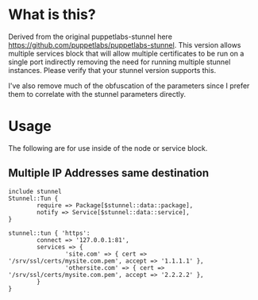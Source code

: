 What is this?
=============

Derived from the original puppetlabs-stunnel here https://github.com/puppetlabs/puppetlabs-stunnel. 
This version allows multiple services block that will allow multiple certificates to be run on a 
single port indirectly removing the need for running multiple stunnel instances. Please verify that 
your stunnel version supports this.

I've also remove much of the obfuscation of the parameters since I prefer them to correlate with
the stunnel parameters directly.

Usage
=============

The following are for use inside of the node or service block.

Multiple IP Addresses same destination
--------------------------------------
    include stunnel
    Stunnel::Tun {
            require => Package[$stunnel::data::package],
            notify => Service[$stunnel::data::service],
    }

    stunnel::tun { 'https':
            connect => '127.0.0.1:81',
            services => {
                    'site.com' => { cert => '/srv/ssl/certs/mysite.com.pem', accept => '1.1.1.1' },
                    'othersite.com' => { cert => '/srv/ssl/certs/mysite.com.pem', accept => '2.2.2.2' },
            }
    }